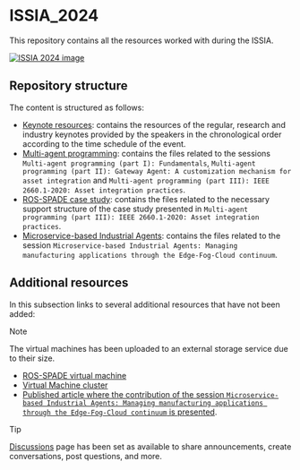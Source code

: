 # ISSIA_2024

This repository contains all the resources worked with during the ISSIA. 

[![ISSIA 2024 image](https://github.com/GCIS-UPV-EHU/ISSIA_2024/blob/main/images/image_ISSIA_2024.png)](https://www.ehu.eus/es/web/isa/issia-2024)

## Repository structure

The content is structured as follows:

- [Keynote resources](https://github.com/GCIS-UPV-EHU/ISSIA_2024/tree/main/keynote_resources): contains the resources of the regular, research and industry keynotes provided by the speakers in the chronological order according to the time schedule of the event.
- [Multi-agent programming](https://github.com/GCIS-UPV-EHU/ISSIA_2024/tree/main/multi_agent_programming): contains the files related to the sessions `Multi-agent programming (part I): Fundamentals`, `Multi-agent programming (part II): Gateway Agent: A customization mechanism for asset integration` and `Multi-agent programming (part III): IEEE 2660.1-2020: Asset integration practices`.
- [ROS-SPADE case study](https://github.com/GCIS-UPV-EHU/ISSIA_2024/tree/main/ros_spade_case_study): contains the files related to the necessary support structure of the case study presented in `Multi-agent programming (part III): IEEE 2660.1-2020: Asset integration practices`.
- [Microservice-based Industrial Agents](https://github.com/GCIS-UPV-EHU/ISSIA_2024/tree/main/microservice_based_industrial_agents): contains the files related to the session `Microservice-based Industrial Agents: Managing manufacturing applications through the Edge-Fog-Cloud continuum`.

## Additional resources

In this subsection links to several additional resources that have not been added:

> [!NOTE]
> The virtual machines has been uploaded to an external storage service due to their size.


- [ROS-SPADE virtual machine](TODO)
- [Virtual Machine cluster](TODO)
- [Published article where the contribution of the session `Microservice-based Industrial Agents: Managing manufacturing applications through the Edge-Fog-Cloud continuum` is presented](https://doi.org/10.1016/j.future.2024.03.053).

> [!TIP]
> [Discussions](https://github.com/ekhurtado/Component_I4_0/discussions) page has been set as available to share announcements, create conversations, post questions, and more.
